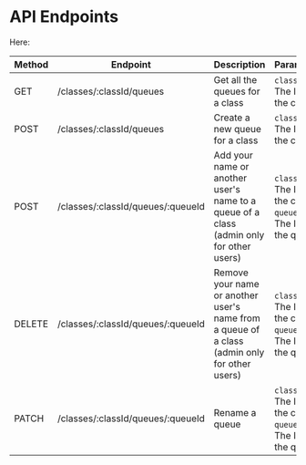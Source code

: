 # API Endpoints

Here:

| Method | Endpoint                          | Description                                                                                  | Parameters                                                       | Request Body                                                                      | Response                  |
| ------ | --------------------------------- | -------------------------------------------------------------------------------------------- | ---------------------------------------------------------------- | --------------------------------------------------------------------------------- | ------------------------- |
| GET    | /classes/:classId/queues          | Get all the queues for a class                                                               | `classId`: The ID of the class                                   | None                                                                              | An array of queue objects |
| POST   | /classes/:classId/queues          | Create a new queue for a class                                                               | `classId`: The ID of the class                                   | {queueName: "new queue name"}                                                     | The created queue object  |
| POST   | /classes/:classId/queues/:queueId | Add your name or another user's name to a queue of a class (admin only for other users)      | `classId`: The ID of the class<br>`queueId`: The ID of the queue | {email: "user@example.com"} (optional)                                            | The updated queue object  |
| DELETE | /classes/:classId/queues/:queueId | Remove your name or another user's name from a queue of a class (admin only for other users) | `classId`: The ID of the class<br>`queueId`: The ID of the queue | {email: "user@example.com"} (optional), {resolutionStatus: "cancel" \| "resolve"} | The updated queue object  |
| PATCH  | /classes/:classId/queues/:queueId | Rename a queue                                                                               | `classId`: The ID of the class<br>`queueId`: The ID of the queue | {queueName: "completed 8.1a"}                                                     | The updated queueName     |
